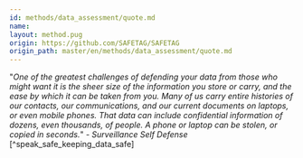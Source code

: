 ```yaml
---
id: methods/data_assessment/quote.md
name: 
layout: method.pug
origin: https://github.com/SAFETAG/SAFETAG
origin_path: master/en/methods/data_assessment/quote.md
---
```

"*One of the greatest challenges of defending your data from those who might want it is the sheer size of the information you store or carry, and the ease by which it can be taken from you. Many of us carry entire histories of our contacts, our communications, and our current documents on laptops, or even mobile phones. That data can include confidential information of dozens, even thousands, of people. A phone or laptop can be stolen, or copied in seconds.*" - _Surveillance Self Defense_ [^speak_safe_keeping_data_safe]


